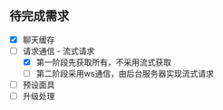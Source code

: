 ## 待完成需求

+ [x] 聊天缓存
+ [ ] 请求通信 - 流式请求
  + [x] 第一阶段先获取所有，不采用流式获取
  + [ ] 第二阶段采用ws通信，由后台服务器实现流式请求
+ [ ] 预设面具
+ [ ] 升级处理
